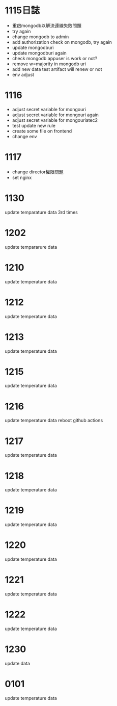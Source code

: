 # 1115日誌
* 重啟mongodb以解決連線失敗問題
* try again
* change mongodb to admin 
* add authorization check on mongodb, try again
* update mongodburi
* update mongodburi again
* check mongodb appuser is work or not?
* remove w=majority in mongodb uri
* add new data test artifact will renew or not
* env adjust

# 1116
* adjust secret variable for mongouri
* adjust secret variable for mongouri again 
* adjust secret variable for mongouriatec2
* test update new rule
* create some file on frontend
* change env

# 1117
* change director權限問題
* set nginx

# 1130
update temparature data 3rd times

# 1202
update tempararure data

# 1210
update temperature data

# 1212 
update temperature data

# 1213
update temperature data

# 1215 
update temperature data

# 1216
update temperature data
reboot github actions

# 1217
update temperature data

# 1218
update temperature data

# 1219
update temperature data

# 1220
update temperature data

# 1221
update temperature data

# 1222
update temperature data

# 1230
update data

# 0101
update temperature data
